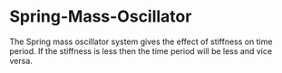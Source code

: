 # Spring-Mass-Oscillator
The Spring mass oscillator system gives the effect of stiffness on time period. If the stiffness is less then the time period will be less and vice versa. 
